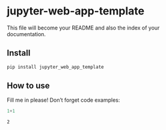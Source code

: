 jupyter-web-app-template
================

<!-- WARNING: THIS FILE WAS AUTOGENERATED! DO NOT EDIT! -->

This file will become your README and also the index of your
documentation.

## Install

``` sh
pip install jupyter_web_app_template
```

## How to use

Fill me in please! Don’t forget code examples:

``` python
1+1
```

    2
